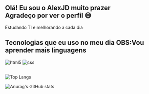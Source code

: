 
## Olá! Eu sou o AlexJD muito prazer<br/> Agradeço por ver o perfil 😄<br/>

Estudando TI e melhorando a cada dia<br>

## Tecnologias que eu uso no meu dia OBS:Vou aprender mais linguagens

<div style="display: inline_block">
  <img align="center" alt="html5" src="https://img.shields.io/badge/HTML5-E34F26?style=for-the-badge&logo=html5&logoColor=white" />
  <img align="center" alt="css" src="https://img.shields.io/badge/CSS3-1572B6?style=for-the-badge&logo=css3&logoColor=white" />
  
</div><br>

![Top Langs](https://github-readme-stats.vercel.app/api/top-langs/?username=Alexx-Not&layout=compact)

![Anurag's GitHub stats](https://github-readme-stats.vercel.app/api?username=Alexx-Not&show_icons=true&theme=radical)
